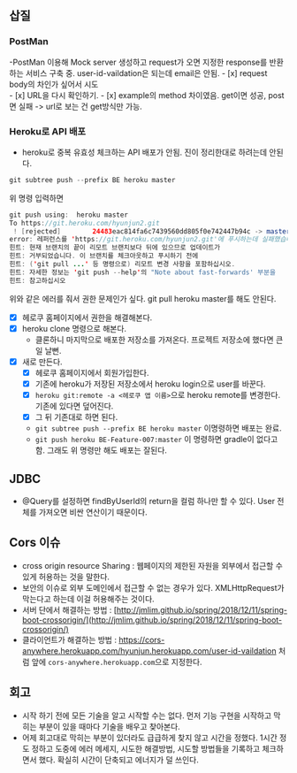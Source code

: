 ## 삽질 
### PostMan
-PostMan 이용해 Mock server 생성하고 request가 오면 지정한 response를 반환하는 서비스 구축 중. user-id-vaildation은 되는데 email은 안됨. 
	- [x] request body의 차인가 싶어서 시도  
	- [x] URL을 다시 확인하기. 
	- [x] example의 method 차이였음. get이면 성공, post면 실패 -> url로 보는 건 get방식만 가능.
### Heroku로 API 배포
- heroku로 중복 유효성 체크하는 API 배포가 안됨. 진이 정리한대로 하려는데 안된다. 

```java
git subtree push --prefix BE heroku master 
```
위 명령 입력하면 

```java
git push using:  heroku master
To https://git.heroku.com/hyunjun2.git
 ! [rejected]        24483eac814fa6c7439560dd805f0e742447b94c -> master (non-fast-forward)
error: 레퍼런스를 'https://git.heroku.com/hyunjun2.git'에 푸시하는데 실패했습니다
힌트: 현재 브랜치의 끝이 리모트 브랜치보다 뒤에 있으므로 업데이트가
힌트: 거부되었습니다. 이 브랜치를 체크아웃하고 푸시하기 전에
힌트: ('git pull ...' 등 명령으로) 리모트 변경 사항을 포함하십시오.
힌트: 자세한 정보는 'git push --help'의 "Note about fast-forwards' 부분을
힌트: 참고하십시오
```

위와 같은 에러를 줘서 권한 문제인가 싶다. 
git pull heroku master를 해도 안된다. 

- [x] 헤로쿠 홈페이지에서 권한을 해결해본다.  
- [x] heroku clone 명령으로 해본다. 
	- 클론하니 마지막으로 배포한 저장소를 가져온다. 프로젝트 저장소에 했다면 큰일 날뻔.
- [x] 새로 만든다.
	- [x] 헤로쿠 홈페이지에서 회원가입한다. 
	- [x] 기존에 heroku가 저장된 저장소에서 heroku login으로 user를 바꾼다. 
	- [x] `heroku git:remote -a <헤로쿠 앱 이름>`으로 heroku remote를 변경한다. 기존에 있다면 덮어진다.
	- [x] 그 뒤 기존대로 하면 된다. 
	- `git subtree push --prefix BE heroku master` 이명령하면 배포는 완료. 
	- `git push heroku BE-Feature-007:master` 이 명령하면 gradle이 없다고 함. 그래도 위 명령만 해도 배포는 잘된다. 

## JDBC 
- @Query를 설정하면 findByUserId의 return을 컬럼 하나만 할 수 있다. User 전체를 가져오면 비싼 연산이기 때문이다. 

## Cors 이슈
- cross origin resource Sharing : 웹페이지의 제한된 자원을 외부에서 접근할 수 있게 허용하는 것을 말한다. 
- 보안의 이슈로 외부 도메인에서 접근할 수 없는 경우가 있다. XMLHttpRequest가 막는다고 하는데 이걸 허용해주는 것이다. 
- 서버 단에서 해결하는 방법 : [http://jmlim.github.io/spring/2018/12/11/spring-boot-crossorigin/](http://jmlim.github.io/spring/2018/12/11/spring-boot-crossorigin/)
- 클라이언트가 해결하는 방법 : https://cors-anywhere.herokuapp.com/hyunjun.herokuapp.com/user-id-vaildation 처럼 앞에  `cors-anywhere.herokuapp.com`으로 지정한다. 


## 회고 
- 시작 하기 전에 모든 기술을 알고 시작할 수는 없다. 먼저 기능 구현을 시작하고 막히는 부분이 있을 때마다 기술을 배우고 찾아본다. 
- 어제 회고대로 막히는 부분이 있더라도 급급하게 찾지 않고 시간을 정했다. 1시간 정도 정하고 도중에 에러 메세지, 시도한 해결방법, 시도할 방법들을 기록하고 체크하면서 했다. 확실히 시간이 단축되고 에너지가 덜 쓰인다. 


